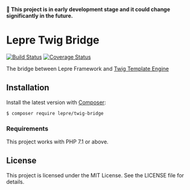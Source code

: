 **🚧 This project is in early development stage and it could change significantly in the future.**

# Lepre Twig Bridge

[![Build Status](https://travis-ci.org/leprephp/twig-bridge.svg?branch=master)](https://travis-ci.org/leprephp/twig-bridge)
[![Coverage Status](https://coveralls.io/repos/github/leprephp/twig-bridge/badge.svg?branch=master)](https://coveralls.io/github/leprephp/twig-bridge?branch=master)

The bridge between Lepre Framework and [Twig Template Engine][twig]

## Installation

Install the latest version with [Composer][composer]:

```
$ composer require lepre/twig-bridge
```

### Requirements

This project works with PHP 7.1 or above.

## License

This project is licensed under the MIT License. See the LICENSE file for details.

[composer]: https://getcomposer.org/
[twig]: https://twig.symfony.com/
